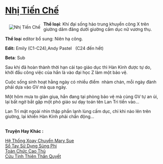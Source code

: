 <a href="https://utruyen.com/nhi-tien-che/18469/" title="Nhị Tiến Chế"><h1>Nhị Tiến Chế</h1></a><div style="display:table"><img align="right" style="float: left; padding: 10px;" src="https://utruyen.com/images/story/200x260/nhi-tien-che.jpg" alt="Nhị Tiến Chế"><b>Thể loại</b>: Khí đại sống hảo trung khuyển công X trên giường dâm đãng dưới giường cấm dục nữ vương thụ.<p></p><b>Thể loạ</b>i editor bổ sung: Niên hạ công.<p></p><b>Edit:</b> Emily (C1-C24),Andy Pastel   (C24 đến hết)<p></p><b>Beta</b>: Sub<p></p>Sau khi đã hoàn thành thời hạn cải tạo giáo dục thì Hàn Kính được tự do, khởi đầu công việc của hắn là vào đại học Z làm một bảo vệ.<p></p>Cuộc sống sinh hoạt hằng ngày có nhiều điểm  nhàm chán, mỗi ngày đành phải dựa vào GV mà qua ngày.<p></p>Một hôm mưa to giàn giụa, hắn đang tại phòng bảo vệ mà cùng GV tự an ủi, lại bất ngờ bắt gặp một phó giáo sư dạy toán tên Lan Tri tiến vào...<p></p>Lan Tri mặt ngoài nhìn thập phần lạnh lùng cấm dục, chỉ khi nào lên trên giường, lại khiến Hàn Kính phải chấn động...</div><p><br><b>Truyện Hay Khác :</b></p><a href="https://utruyen.com/he-thong-xoay-chuyen-mary-sue/18459/" alt="Hệ Thống Xoay Chuyển Mary Sue">Hệ Thống Xoay Chuyển Mary Sue</a><br/><a href="https://github.com/quanluxury/truyenhot/tree/master/truyenhay/16965/" alt="Sổ Tay Sử Dụng Sủng Phi">Sổ Tay Sử Dụng Sủng Phi</a><br/><a href="https://truyenhot2020.wordpress.com/2019/12/11/toan-chuc-cao-thu/" alt="Toàn Chức Cao Thủ">Toàn Chức Cao Thủ</a><br/><a href="https://github.com/quanluxury/truyenhot/tree/master/truyenhay/3274/" alt="Cửu Tinh Thiên Thần Quyết">Cửu Tinh Thiên Thần Quyết</a><br/>